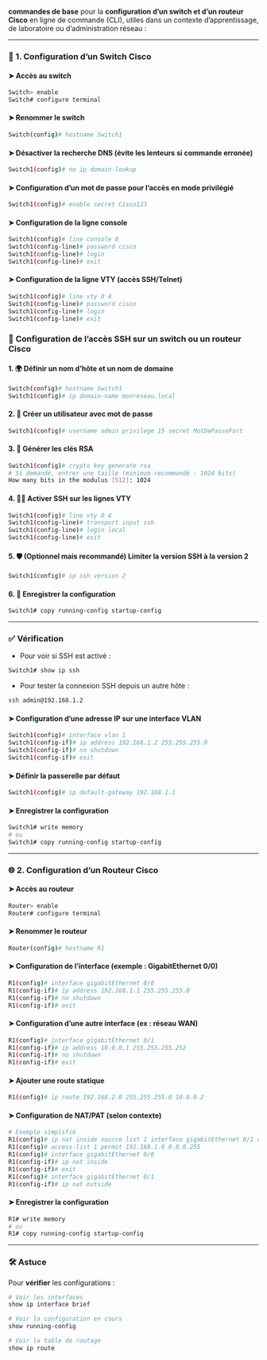 **commandes de base** pour la **configuration d’un switch et d’un routeur Cisco** en ligne de commande (CLI), utiles dans un contexte d’apprentissage, de laboratoire ou d’administration réseau :

---

### 🔌 1. Configuration d’un **Switch Cisco**

#### ➤ Accès au switch
```bash
Switch> enable
Switch# configure terminal
```

#### ➤ Renommer le switch
```bash
Switch(config)# hostname Switch1
```

#### ➤ Désactiver la recherche DNS (évite les lenteurs si commande erronée)
```bash
Switch1(config)# no ip domain-lookup
```

#### ➤ Configuration d’un mot de passe pour l’accès en mode privilégié
```bash
Switch1(config)# enable secret Cisco123
```

#### ➤ Configuration de la ligne console
```bash
Switch1(config)# line console 0
Switch1(config-line)# password cisco
Switch1(config-line)# login
Switch1(config-line)# exit
```

#### ➤ Configuration de la ligne VTY (accès SSH/Telnet)
```bash
Switch1(config)# line vty 0 4
Switch1(config-line)# password cisco
Switch1(config-line)# login
Switch1(config-line)# exit
```

### 🔐 **Configuration de l’accès SSH sur un switch ou un routeur Cisco**

#### 1. 🌍 Définir un nom d’hôte et un nom de domaine
```bash
Switch(config)# hostname Switch1
Switch1(config)# ip domain-name monreseau.local
```

#### 2. 👤 Créer un utilisateur avec mot de passe
```bash
Switch1(config)# username admin privilege 15 secret MotDePasseFort
```

#### 3. 🔑 Générer les clés RSA
```bash
Switch1(config)# crypto key generate rsa
# Si demandé, entrer une taille (minimum recommandé : 1024 bits)
How many bits in the modulus [512]: 1024
```

#### 4. 🧑‍💻 Activer SSH sur les lignes VTY
```bash
Switch1(config)# line vty 0 4
Switch1(config-line)# transport input ssh
Switch1(config-line)# login local
Switch1(config-line)# exit
```

#### 5. 🛡️ (Optionnel mais recommandé) Limiter la version SSH à la version 2
```bash
Switch1(config)# ip ssh version 2
```

#### 6. 💾 Enregistrer la configuration
```bash
Switch1# copy running-config startup-config
```

---

### ✅ Vérification

- Pour voir si SSH est activé :
```bash
Switch1# show ip ssh
```

- Pour tester la connexion SSH depuis un autre hôte :
```bash
ssh admin@192.168.1.2
```

#### ➤ Configuration d’une adresse IP sur une interface VLAN
```bash
Switch1(config)# interface vlan 1
Switch1(config-if)# ip address 192.168.1.2 255.255.255.0
Switch1(config-if)# no shutdown
Switch1(config-if)# exit
```

#### ➤ Définir la passerelle par défaut
```bash
Switch1(config)# ip default-gateway 192.168.1.1
```

#### ➤ Enregistrer la configuration
```bash
Switch1# write memory
# ou
Switch1# copy running-config startup-config
```

---

### 🌐 2. Configuration d’un **Routeur Cisco**

#### ➤ Accès au routeur
```bash
Router> enable
Router# configure terminal
```

#### ➤ Renommer le routeur
```bash
Router(config)# hostname R1
```

#### ➤ Configuration de l’interface (exemple : GigabitEthernet 0/0)
```bash
R1(config)# interface gigabitEthernet 0/0
R1(config-if)# ip address 192.168.1.1 255.255.255.0
R1(config-if)# no shutdown
R1(config-if)# exit
```

#### ➤ Configuration d’une autre interface (ex : réseau WAN)
```bash
R1(config)# interface gigabitEthernet 0/1
R1(config-if)# ip address 10.0.0.1 255.255.255.252
R1(config-if)# no shutdown
R1(config-if)# exit
```

#### ➤ Ajouter une route statique
```bash
R1(config)# ip route 192.168.2.0 255.255.255.0 10.0.0.2
```

#### ➤ Configuration de NAT/PAT (selon contexte)
```bash
# Exemple simplifié
R1(config)# ip nat inside source list 1 interface gigabitEthernet 0/1 overload
R1(config)# access-list 1 permit 192.168.1.0 0.0.0.255
R1(config)# interface gigabitEthernet 0/0
R1(config-if)# ip nat inside
R1(config-if)# exit
R1(config)# interface gigabitEthernet 0/1
R1(config-if)# ip nat outside
```

#### ➤ Enregistrer la configuration
```bash
R1# write memory
# ou
R1# copy running-config startup-config
```

---

### 🛠️ Astuce
Pour **vérifier** les configurations :
```bash
# Voir les interfaces
show ip interface brief

# Voir la configuration en cours
show running-config

# Voir la table de routage
show ip route
```
